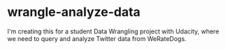 # wrangle-analyze-data
I'm creating this for a student Data Wrangling project with Udacity, where we need to query and analyze Twitter data from WeRateDogs.
